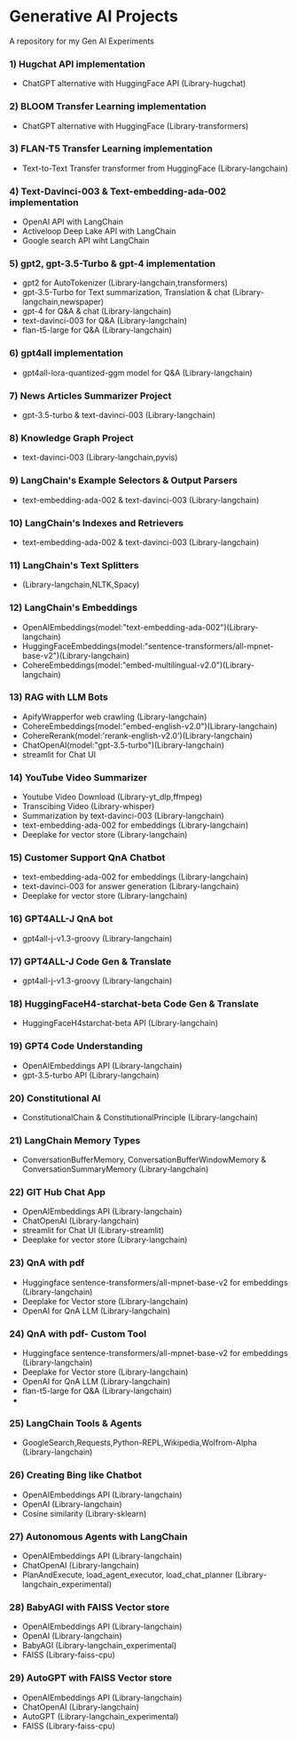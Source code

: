 # Generative AI Projects
A repository for my Gen AI Experiments

### 1) Hugchat API implementation
  - ChatGPT alternative with HuggingFace API (Library-hugchat)

### 2) BLOOM Transfer Learning implementation
  - ChatGPT alternative with HuggingFace (Library-transformers)

### 3) FLAN-T5 Transfer Learning implementation
  - Text-to-Text Transfer transformer from HuggingFace (Library-langchain)

### 4) Text-Davinci-003 & Text-embedding-ada-002 implementation
  - OpenAI API with LangChain
  - Activeloop Deep Lake API with LangChain
  - Google search API wiht LangChain

### 5) gpt2, gpt-3.5-Turbo & gpt-4 implementation
  - gpt2 for AutoTokenizer (Library-langchain,transformers)
  - gpt-3.5-Turbo for Text summarization, Translation & chat (Library-langchain,newspaper)
  - gpt-4 for Q&A & chat (Library-langchain)
  - text-davinci-003 for Q&A (Library-langchain)
  - flan-t5-large for Q&A (Library-langchain)
    
### 6) gpt4all implementation
  - gpt4all-lora-quantized-ggm model for Q&A (Library-langchain)

### 7) News Articles Summarizer Project
  - gpt-3.5-turbo & text-davinci-003 (Library-langchain)

### 8) Knowledge Graph Project
  - text-davinci-003 (Library-langchain,pyvis)

### 9) LangChain's Example Selectors & Output Parsers
  - text-embedding-ada-002 & text-davinci-003 (Library-langchain)

### 10) LangChain's Indexes and Retrievers
  - text-embedding-ada-002 & text-davinci-003 (Library-langchain)

### 11) LangChain's Text Splitters
  - (Library-langchain,NLTK,Spacy)

### 12) LangChain's Embeddings
  - OpenAIEmbeddings(model:"text-embedding-ada-002")(Library-langchain)
  - HuggingFaceEmbeddings(model:"sentence-transformers/all-mpnet-base-v2")(Library-langchain)
  - CohereEmbeddings(model:"embed-multilingual-v2.0")(Library-langchain)

### 13) RAG with LLM Bots
  - ApifyWrapperfor web crawling (Library-langchain)
  - CohereEmbeddings(model:"embed-english-v2.0")(Library-langchain)
  - CohereRerank(model:'rerank-english-v2.0')(Library-langchain)
  - ChatOpenAI(model:"gpt-3.5-turbo")(Library-langchain)
  - streamlit for Chat UI

### 14) YouTube Video Summarizer 
  - Youtube Video Download (Library-yt_dlp,ffmpeg)
  - Transcibing Video (Library-whisper)
  - Summarization by text-davinci-003 (Library-langchain)
  - text-embedding-ada-002 for embeddings (Library-langchain)
  - Deeplake for vector store (Library-langchain)

### 15) Customer Support QnA Chatbot
  - text-embedding-ada-002 for embeddings (Library-langchain)
  - text-davinci-003 for answer generation (Library-langchain)
  - Deeplake for vector store (Library-langchain)

### 16) GPT4ALL-J QnA bot
  - gpt4all-j-v1.3-groovy (Library-langchain)

### 17) GPT4ALL-J Code Gen & Translate
  - gpt4all-j-v1.3-groovy (Library-langchain)

### 18) HuggingFaceH4-starchat-beta Code Gen & Translate
  - HuggingFaceH4starchat-beta API (Library-langchain)

### 19) GPT4 Code Understanding
  - OpenAIEmbeddings API (Library-langchain)
  - gpt-3.5-turbo API (Library-langchain)

### 20) Constitutional AI
  - ConstitutionalChain & ConstitutionalPrinciple (Library-langchain)

### 21) LangChain Memory Types
  - ConversationBufferMemory, ConversationBufferWindowMemory & ConversationSummaryMemory (Library-langchain)

### 22) GIT Hub Chat App
  - OpenAIEmbeddings API (Library-langchain)
  - ChatOpenAI (Library-langchain)
  - streamlit for Chat UI (Library-streamlit)
  - Deeplake for vector store (Library-langchain)

### 23) QnA with pdf
  - Huggingface sentence-transformers/all-mpnet-base-v2 for embeddings (Library-langchain)
  - Deeplake for Vector store (Library-langchain)
  - OpenAI for QnA LLM (Library-langchain)

### 24) QnA with pdf- Custom Tool
  - Huggingface sentence-transformers/all-mpnet-base-v2 for embeddings (Library-langchain)
  - Deeplake for Vector store (Library-langchain)
  - OpenAI for QnA LLM (Library-langchain)
  - flan-t5-large for Q&A (Library-langchain)
  - 
### 25) LangChain Tools & Agents
  - GoogleSearch,Requests,Python-REPL,Wikipedia,Wolfrom-Alpha (Library-langchain)

### 26) Creating Bing like Chatbot
  - OpenAIEmbeddings API (Library-langchain)
  - OpenAI (Library-langchain)
  - Cosine similarity (Library-sklearn)

### 27) Autonomous Agents with LangChain
  - OpenAIEmbeddings API (Library-langchain)
  - ChatOpenAI (Library-langchain)
  - PlanAndExecute, load_agent_executor, load_chat_planner (Library-langchain_experimental)

### 28) BabyAGI with FAISS Vector store
  - OpenAIEmbeddings API (Library-langchain)
  - OpenAI (Library-langchain)
  - BabyAGI (Library-langchain_experimental)
  - FAISS (Library-faiss-cpu)

### 29) AutoGPT with FAISS Vector store
  - OpenAIEmbeddings API (Library-langchain)
  - ChatOpenAI (Library-langchain)
  - AutoGPT (Library-langchain_experimental)
  - FAISS (Library-faiss-cpu)
